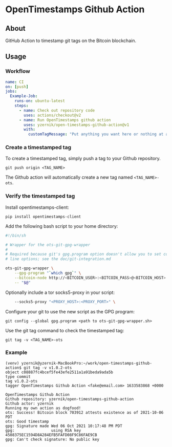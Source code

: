 # OpenTimestamps Github Action

## About

GitHub Action to timestamp git tags on the Bitcoin blockchain.

## Usage

### Workflow

```yaml
name: CI
on: [push]
jobs:
  Example-Job:
    runs-on: ubuntu-latest
    steps:
      - name: Check out repository code
        uses: actions/checkout@v2
      - name: Run OpenTimestamps github action
        uses: yzernik/open-timestamps-github-action@v1
        with:
          customTagMessage: "Put anything you want here or nothing at all."
```

### Create a timestamped tag

To create a timestamped tag, simply push a tag to your Github repository.

```
git push origin <TAG_NAME>
```

The Github action will automatically create a new tag named `<TAG_NAME>-ots`.


### Verify the timestamped tag

Install opentimestamps-client:

```
pip install opentimestamps-client
```

Add the following bash script to your home directory:

```bash
#!/bin/sh

# Wrapper for the ots-git-gpg-wrapper
#
# Required because git's gpg.program option doesn't allow you to set command
# line options; see the doc/git-integration.md

ots-git-gpg-wrapper \
    --gpg-program "`which gpg`" \
    --bitcoin-node http://<BITCOIN_USER>:<BITCOIN_PASS>@<BITCOIN_HOST>:<BITCOIN_PORT>/ \
    -- "$@"

```

Optionally include a tor socks5-proxy in your script:

```bash
    --socks5-proxy "<PROXY_HOST>:<PROXY_PORT>" \
```

Configure your git to use the new script as the GPG program:

```
git config --global gpg.program <path to ots-git-gpg-wrapper.sh>
```

Use the git tag command to check the timestamped tag:

```
git tag -v <TAG_NAME>-ots
```


### Example

```
(venv) yzernik@yzernik-MacBookPro:~/work/open-timestamps-github-action$ git tag -v v1.0.2-ots
object c08887fc4bcef5fe43efe2511a1a91beda9ada5b
type commit
tag v1.0.2-ots
tagger OpenTimestamps Github Action <fake@email.com> 1633583868 +0000

OpenTimestamps Github Action
Github repository: yzernik/open-timestamps-github-action
Github actor: yzernik
Running my own action as dogfood!
ots: Success! Bitcoin block 703912 attests existence as of 2021-10-06 PDT
ots: Good timestamp
gpg: Signature made Wed 06 Oct 2021 10:17:48 PM PDT
gpg:                using RSA key 4508375EC1594D8A284EFB5FAFD08F9C86FAE9CB
gpg: Can't check signature: No public key
```
